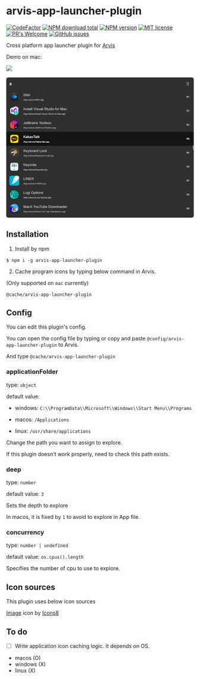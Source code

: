 # arvis-app-launcher-plugin
[![CodeFactor](https://www.codefactor.io/repository/github/jopemachine/arvis-app-launcher-plugin/badge)](https://www.codefactor.io/repository/github/jopemachine/arvis-app-launcher-plugin)
[![NPM download total](https://img.shields.io/npm/dt/arvis-app-launcher-plugin)](http://badge.fury.io/js/arvis-app-launcher-plugin)
[![NPM version](https://badge.fury.io/js/arvis-app-launcher-plugin.svg)](http://badge.fury.io/js/arvis-app-launcher-plugin)
[![MIT license](https://img.shields.io/badge/License-MIT-blue.svg)](https://lbesson.mit-license.org/)
[![PR's Welcome](https://img.shields.io/badge/PRs-welcome-brightgreen.svg?style=flat)](http://makeapullrequest.com)
[![GitHub issues](https://img.shields.io/github/issues/jopemachine/arvis-app-launcher-plugin.svg)](https://GitHub.com/jopemachine/arvis-app-launcher-plugin/issues/)

Cross platform app launcher plugin for [Arvis](https://github.com/jopemachine/arvis)

Demo on mac: 

![](./demo.gif)

![](./demo2.png)

## Installation

1. Install by npm

```
$ npm i -g arvis-app-launcher-plugin
```

2. Cache program icons by typing below command in Arvis. 

(Only supported on `mac` currently)

```
@cache/arvis-app-launcher-plugin
```


## Config

You can edit this plugin's config.

You can open the config file by typing or copy and paste `@config/arvis-app-launcher-plugin` to Arvis.

And type `@cache/arvis-app-launcher-plugin`

### applicationFolder

type: `object`

default value: 

* windows: `C:\\ProgramData\\Microsoft\\Windows\\Start Menu\\Programs`

* macos: `/Applications`

* linux: `/usr/share/applications`

Change the path you want to assign to explore.

If this plugin doesn't work properly, need to check this path exists.

### deep

type: `number`

default value: `3`

Sets the depth to explore

In macos, it is fixed by `1` to avoid to explore in App file.

### concurrency

type: `number | undefined`

default value: `os.cpus().length`

Specifies the number of cpu to use to explore.

## Icon sources

This plugin uses below icon sources

<a target="_blank" href="https://icons8.com">Image</a> icon by <a target="_blank" href="https://icons8.com">Icons8</a>

## To do

- [ ] Write application icon caching logic. It depends on OS.

* macos (O)
* windows (X)
* linux (X)
